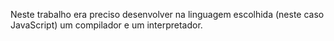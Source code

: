 Neste trabalho era preciso desenvolver na linguagem escolhida (neste caso JavaScript) um compilador e um interpretador. 
